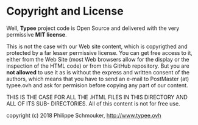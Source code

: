 # Copyright and License

Well, __Typee__ project code is Open Source and delivered with the very 
permissive __MIT license__.

This is not the case with our Web site content, which is copyrigthed and 
protected by a far lesser permissive license. You can get free access to it, 
either from the Web Site (most Web browsers allow for the display or the 
inspection of the HTML code) or from this GitHub repository. But you are __not 
allowed__ to use it as is without the express and written consent of the 
authors, which means that you have to send an e-mail to PostMaster (at) 
typee.ovh and ask for permision before copying any part of our content.

THIS IS THE CASE FOR ALL THE .HTML FILES IN THIS DIRECTORY AND ALL OF ITS SUB-
DIRECTORIES. All of this content is not for free use.

copyright (c) 2018 Philippe Schmouker, http://www.typee.ovh
